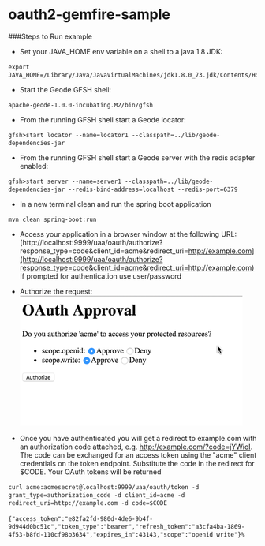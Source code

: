 # oauth2-gemfire-sample

###Steps to Run example
* Set your JAVA_HOME env variable on a shell to a java 1.8 JDK:  
```
export JAVA_HOME=/Library/Java/JavaVirtualMachines/jdk1.8.0_73.jdk/Contents/Home
```

* Start the Geode GFSH shell:
```
apache-geode-1.0.0-incubating.M2/bin/gfsh
```

* From the running GFSH shell start a Geode locator:
```
gfsh>start locator --name=locator1 --classpath=../lib/geode-dependencies-jar
```

* From the running GFSH shell start a Geode server with the redis adapter enabled:
```
gfsh>start server --name=server1 --classpath=../lib/geode-dependencies-jar --redis-bind-address=localhost --redis-port=6379
```

* In a new terminal clean and run the spring boot application
```
mvn clean spring-boot:run
```

* Access your application in a browser window at the following URL: [http://localhost:9999/uaa/oauth/authorize?response_type=code&client_id=acme&redirect_uri=http://example.com](http://localhost:9999/uaa/oauth/authorize?response_type=code&client_id=acme&redirect_uri=http://example.com) If prompted for authentication use user/password

* Authorize the request:
![alt text][img]

[img]: /img.png "Image"

* Once you have authenticated you will get a redirect to example.com with an authorization code attached, e.g. http://example.com/?code=jYWioI.  The code can be exchanged for an access token using the "acme" client credentials on the token endpoint. Substitute the code in the redirect for $CODE.  Your OAuth tokens will be returned
```
curl acme:acmesecret@localhost:9999/uaa/oauth/token -d grant_type=authorization_code -d client_id=acme -d redirect_uri=http://example.com -d code=$CODE

{"access_token":"e82fa2fd-980d-4de6-9b4f-9d944d0bc51c","token_type":"bearer","refresh_token":"a3cfa4ba-1869-4f53-b8fd-110cf98b3634","expires_in":43143,"scope":"openid write"}%  
```
